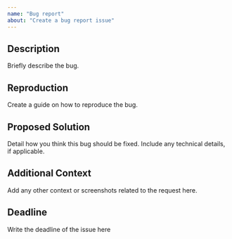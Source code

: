 ```yaml
---
name: "Bug report"
about: "Create a bug report issue"
---
```


## Description
Briefly describe the bug.

## Reproduction
Create a guide on how to reproduce the bug.

## Proposed Solution
Detail how you think this bug should be fixed. Include any technical details, if applicable.

## Additional Context
Add any other context or screenshots related to the request here.

## Deadline
Write the deadline of the issue here
